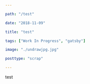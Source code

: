```yaml
---

path: "/test"

date: "2018-11-09"

title: "test"

tags: ["Work In Progress", "gatsby"]

image: "./undrawjpg.jpg"

posttype: "scrap"

---
```

test